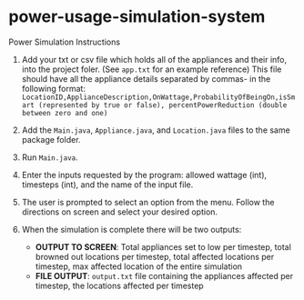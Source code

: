 # power-usage-simulation-system

Power Simulation Instructions

1. Add your txt or csv file which holds all of the appliances and their info, into the project foler. (See `app.txt` for an example reference)
   This file should have all the appliance details separated by commas- in the following format:
   `LocationID,ApplianceDescription,OnWattage,ProbabilityOfBeingOn,isSmart (represented by true or false), percentPowerReduction (double between zero and one)`

2. Add the `Main.java`, `Appliance.java`, and `Location.java` files to the same package folder.

3. Run `Main.java`.

4. Enter the inputs requested by the program: allowed wattage (int), timesteps (int), and the name of the input file.

5. The user is prompted to select an option from the menu. Follow the directions on screen and select your desired option.

6. When the simulation is complete there will be two outputs:
   - **OUTPUT TO SCREEN**: Total appliances set to low per timestep, total browned out locations per timestep, total affected locations per timestep, max affected location of the entire simulation
   - **FILE OUTPUT**: `output.txt` file containing the appliances affected per timestep, the locations affected per timestep

